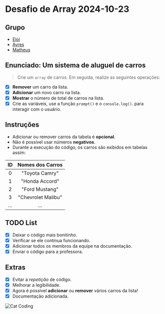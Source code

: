 # Desafio de Array 2024-10-23

## Grupo

- [Eloi](https://github.com/Eloi-0001)
- [Ayres](https://github.com/Kacaii)
- [Matheus](https://github.com/eumatheuslucena)

## Enunciado: Um sistema de aluguel de carros

> Crie um `array` de carros. Em seguida, realize as seguintes operações:

- [x] **Remover** um carro da lista.
- [x] **Adicionar** um novo carro na lista.
- [x] **Mostrar** o número de total de carros na lista.
- [x] Crie as variáveis, use a função `prompt()` e o `console.log()`.
      para interagir com o usuário.

## Instruções

- Adicionar ou remover carros da tabela é **opcional**.
- Não é possível usar números **negativos**.
- Durante a execução do código, os carros são exibidos em tabelas assim:

| ID  |  Nomes dos Carros  |
| :-: | :----------------: |
|  0  |   "Toyota Camry"   |
|  1  |   "Honda Accord"   |
|  2  |   "Ford Mustang"   |
|  3  | "Chevrolet Malibu" |
| ... |        ...         |

## TODO List

- [x] Deixar o código mais bonitinho.
- [x] Verificar se ele continua funcionando.
- [x] Adicionar todos os membros da equipe na documentação.
- [x] Enviar o código para a professora.

## Extras

- [x] Evitar a _repetição_ de código.
- [x] Melhorar a legibilidade.
- [x] Agora é possível **adicionar** ou **remover** vários carros da lista!
- [x] Documentação adicionada.

![Cat Coding](https://c.tenor.com/g3y2q5VQxvAAAAAC/cat-computer.gif)
